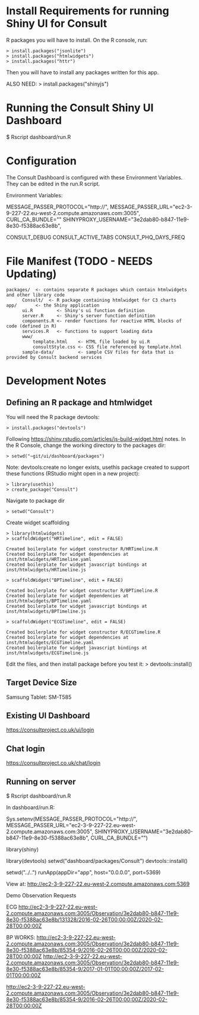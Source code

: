 # Install Requirements for running Shiny UI for Consult

R packages you will have to install.  On the R console, run:

    > install.packages("jsonlite")
    > install.packages("htmlwidgets")
    > install.packages("httr")

Then you will have to install any packages written for this app.

ALSO NEED:
    > install.packages("shinyjs")

# Running the Consult Shiny UI Dashboard

$ Rscript dashboard/run.R

# Configuration

The Consult Dashboard is configured with these Environment Variables.  They
can be edited in the run.R script.

Environment Variables:

MESSAGE_PASSER_PROTOCOL="http://",
MESSAGE_PASSER_URL="ec2-3-9-227-22.eu-west-2.compute.amazonaws.com:3005",
CURL_CA_BUNDLE=""
SHINYPROXY_USERNAME="3e2dab80-b847-11e9-8e30-f5388ac63e8b",

CONSULT_DEBUG
CONSULT_ACTIVE_TABS
CONSULT_PHQ_DAYS_FREQ

# File Manifest (TODO - NEEDS Updating)

    packages/  <- contains separate R packages which contain htmlwidgets and other library code
          Consult/  <- R package containing htmlwidget for C3 charts
    app/       <- the Shiny application
          ui.R         <- Shiny's ui function definition
          server.R     <- Shiny's server function definition
          components.R <- render functions for reactive HTML blocks of code (defined in R)
          services.R   <- functions to support loading data
          www/
              template.html    <- HTML file loaded by ui.R
              consultStyle.css <- CSS file referenced by template.html
          sample-data/         <- sample CSV files for data that is provided by Consult backend services

# Development Notes

## Defining an R package and htmlwidget

You will need the R package devtools:

    > install.packages("devtools")

Following https://shiny.rstudio.com/articles/js-build-widget.html notes.
In the R Console, change the working directory to the packages dir:

    > setwd("~git/ui/dashboard/packages")

Note: devtools:create no longer exists, usethis package created to support these functions (RStudio might open in a new project):

    > library(usethis)
    > create_package("Consult")

Navigate to package dir

    > setwd("Consult")       

Create widget scaffolding

    > library(htmlwidgets)
    > scaffoldWidget("HRTimeline", edit = FALSE)

    Created boilerplate for widget constructor R/HRTimeline.R
    Created boilerplate for widget dependencies at inst/htmlwidgets/HRTimeline.yaml
    Created boilerplate for widget javascript bindings at inst/htmlwidgets/HRTimeline.js

    > scaffoldWidget("BPTimeline", edit = FALSE)

    Created boilerplate for widget constructor R/BPTimeline.R
    Created boilerplate for widget dependencies at inst/htmlwidgets/BPTimeline.yaml
    Created boilerplate for widget javascript bindings at inst/htmlwidgets/BPTimeline.js

    > scaffoldWidget("ECGTimeline", edit = FALSE)

    Created boilerplate for widget constructor R/ECGTimeline.R
    Created boilerplate for widget dependencies at inst/htmlwidgets/ECGTimeline.yaml
    Created boilerplate for widget javascript bindings at inst/htmlwidgets/ECGTimeline.js

Edit the files, and then install package before you test it:
    > devtools::install()

## Target Device Size
Samsung Tablet: SM-T585

## Existing UI Dashboard
https://consultproject.co.uk/ui/login

## Chat login
https://consultproject.co.uk/chat/login

## Running on server

$ Rscript dashboard/run.R

In dashboard/run.R:

Sys.setenv(MESSAGE_PASSER_PROTOCOL="http://", MESSAGE_PASSER_URL="ec2-3-9-227-22.eu-west-2.compute.amazonaws.com:3005", SHINYPROXY_USERNAME="3e2dab80-b847-11e9-8e30-f5388ac63e8b", CURL_CA_BUNDLE="")

library(shiny)

library(devtools)
setwd("dashboard/packages/Consult")
devtools::install()

setwd("../..")
runApp(appDir="app", host="0.0.0.0", port=5369)

View at:
http://ec2-3-9-227-22.eu-west-2.compute.amazonaws.com:5369

Demo Observation Requests

ECG
http://ec2-3-9-227-22.eu-west-2.compute.amazonaws.com:3005/Observation/3e2dab80-b847-11e9-8e30-f5388ac63e8b/131328/2016-02-26T00:00:00Z/2020-02-28T00:00:00Z

BP
WORKS: http://ec2-3-9-227-22.eu-west-2.compute.amazonaws.com:3005/Observation/3e2dab80-b847-11e9-8e30-f5388ac63e8b/85354-9/2016-02-26T00:00:00Z/2020-02-28T00:00:00Z
http://ec2-3-9-227-22.eu-west-2.compute.amazonaws.com:3005/Observation/3e2dab80-b847-11e9-8e30-f5388ac63e8b/85354-9/2017-01-01T00:00:00Z/2017-02-01T00:00:00Z


http://ec2-3-9-227-22.eu-west-2.compute.amazonaws.com:3005/Observation/3e2dab80-b847-11e9-8e30-f5388ac63e8b/85354-9/2016-02-26T00:00:00Z/2020-02-28T00:00:00Z
